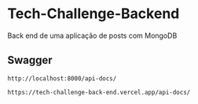 # Tech-Challenge-Backend

Back end de uma aplicação de posts com MongoDB

## Swagger

`http://localhost:8000/api-docs/`

`https://tech-challenge-back-end.vercel.app/api-docs/`
